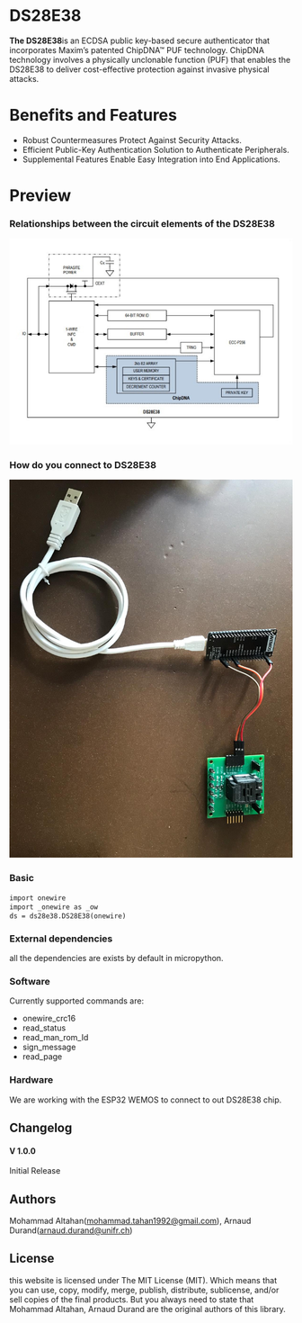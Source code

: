 # DS28E38
**The DS28E38**is an ECDSA public key-based secure authenticator that incorporates Maxim’s patented 
ChipDNA™ PUF technology. ChipDNA technology involves a physically unclonable function (PUF) that 
enables the DS28E38 to deliver cost-effective protection against invasive physical attacks.

# Benefits and Features
- Robust Countermeasures Protect Against Security Attacks.
- Efficient Public-Key Authentication Solution to Authenticate Peripherals.
- Supplemental Features Enable Easy Integration into End Applications.


# Preview

### Relationships between the circuit elements of the DS28E38

![relationships between the circuit elements of the DS28E38](https://github.com/maltahan/DS28E38/raw/master/screenshot.jpg)

### How do you connect to DS28E38
![how do you connect to DS28E38](https://github.com/maltahan/DS28E38/raw/master/screenshot1.jpg)

### Basic
```import ds28e38
import onewire
import _onewire as _ow
ds = ds28e38.DS28E38(onewire)
```

### External dependencies
all the dependencies are exists by default in micropython.

### Software
Currently supported commands are:
- onewire_crc16
- read_status
- read_man_rom_Id
- sign_message
- read_page

### Hardware
We are working with the ESP32 WEMOS to connect to out DS28E38 chip.

## Changelog
#### V 1.0.0
Initial Release

## Authors
Mohammad Altahan(mohammad.tahan1992@gmail.com), Arnaud Durand(arnaud.durand@unifr.ch)


## License

this website is licensed under The MIT License (MIT). Which means that you can use, copy, modify, merge, publish, distribute, sublicense, and/or sell copies of the final products. 
But you always need to state that Mohammad Altahan, Arnaud Durand are the original authors of this library.
